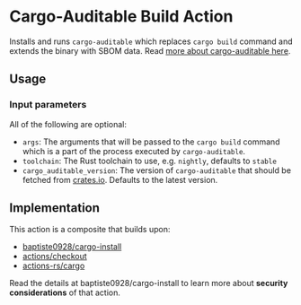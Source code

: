 # Cargo-Auditable Build Action

Installs and runs `cargo-auditable` which replaces `cargo build` command and extends the binary with SBOM data. Read [more about cargo-auditable here](https://github.com/rust-secure-code/cargo-auditable).

## Usage

### Input parameters

All of the following are optional:

- `args`: The arguments that will be passed to the `cargo build` command which is a part of the process executed by `cargo-auditable`.
- `toolchain`: The Rust toolchain to use, e.g. `nightly`, defaults to `stable`
- `cargo_auditable_version`: The version of `cargo-auditable` that should be fetched from [crates.io](https://crates.io/). Defaults to the latest version.

## Implementation

This action is a composite that builds upon:
- [baptiste0928/cargo-install](https://github.com/baptiste0928/cargo-install)
- [actions/checkout](https://github.com/actions/checkout/)
- [actions-rs/cargo](https://github.com/actions-rs/cargo/)

Read the details at baptiste0928/cargo-install to learn more about __security considerations__ of that action.